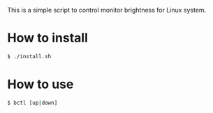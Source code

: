 This is a simple script to control monitor brightness for Linux system.

How to install
==============

```bash
$ ./install.sh
```

How to use
==========

```bash
$ bctl [up|down]
```
